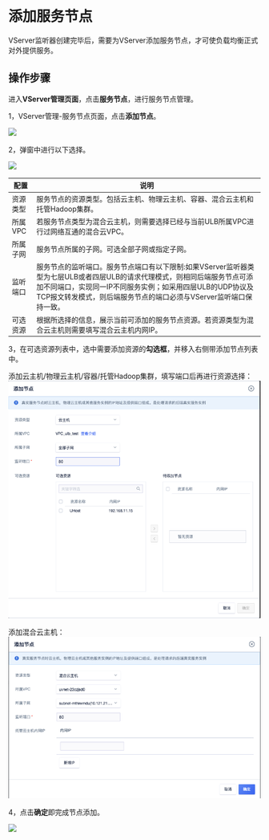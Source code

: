 

# 添加服务节点

VServer监听器创建完毕后，需要为VServer添加服务节点，才可使负载均衡正式对外提供服务。 

## 操作步骤

进入**VServer管理页面**，点击**服务节点**，进行服务节点管理。

1，VServer管理-服务节点页面，点击**添加节点**。

![](https://static.ucloud.cn/db3e5c210e184820bf3263813620d2bb.png)

2，弹窗中进行以下选择。

![](https://static.ucloud.cn/9e30eac4e08b487c800e93d56b9f0f08.png)

| 配置 | 说明 |
| --- | --- |
| 资源类型 | 服务节点的资源类型。包括云主机、物理云主机、容器、混合云主机和托管Hadoop集群。|
| 所属VPC | 若服务节点类型为混合云主机，则需要选择已经与当前ULB所属VPC进行过网络互通的混合云VPC。|
| 所属子网 | 服务节点所属的子网。可选全部子网或指定子网。 |
| 监听端口 | 服务节点的监听端口。服务节点端口有以下限制:如果VServer监听器类型为七层ULB或者四层ULB的请求代理模式，则相同后端服务节点可添加不同端口，实现同一IP不同服务实例；如采用四层ULB的UDP协议及TCP报文转发模式，则后端服务节点的端口必须与VServer监听端口保持一致。 |
| 可选资源 | 根据所选择的信息，展示当前可添加的服务节点资源。若资源类型为混合云主机则需要填写混合云主机内网IP。 |

3，在可选资源列表中，选中需要添加资源的**勾选框**，并移入右侧带添加节点列表中。

添加云主机/物理云主机/容器/托管Hadoop集群，填写端口后再进行资源选择：
![](images/realserver-uhost.png)

添加混合云主机：
![](images/realserver-hybrid.png)


4，点击**确定**即完成节点添加。

![](https://static.ucloud.cn/ca55ac7d3cec46c281c409093303c787.png)


